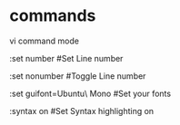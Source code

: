 # commands

vi command mode

:set number  #Set Line number

:set nonumber #Toggle Line number

:set guifont=Ubuntu\ Mono #Set your fonts

:syntax on #Set Syntax highlighting on

